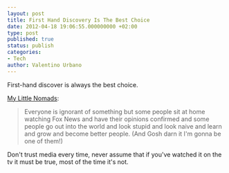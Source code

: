 ```yaml
---
layout: post
title: First Hand Discovery Is The Best Choice
date: 2012-04-18 19:06:55.000000000 +02:00
type: post
published: true
status: publish
categories:
- Tech
author: Valentino Urbano
---
```


First-hand discover is always the best choice.


[My Little Nomads][0]:

> Everyone is ignorant of something but some people sit at home watching Fox News and have their opinions confirmed and some people go out into the world and look stupid and look naive and learn and grow and become better people. (And Gosh darn it I'm gonna be one of them!)

Don't trust media every time, never assume that if you've watched it on the tv it must be true, most of the time it's not.


[0]: http://mylittlenomads.com/thrilling-amazing-tips-travel-vacation